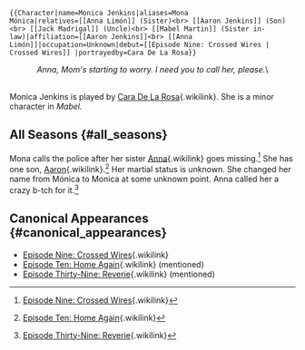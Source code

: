 ```{=mediawiki}
{{Character|name=Monica Jenkins|aliases=Mona
Mónica|relatives=[[Anna Limón]] (Sister)<br> [[Aaron Jenkins]] (Son)<br> [[Jack Madrigal]] (Uncle)<br> [[Mabel Martin]] (Sister in-law)|affiliation=[[Aaron Jenkins]]<br> [[Anna Limón]]|occupation=Unknown|debut=[[Episode Nine: Crossed Wires | Crossed Wires]] |portrayedby=Cara De La Rosa}}
```
<center>

*Anna, Mom's starting to worry. I need you to call her, please.*\

</center>

\
Monica Jenkins is played by [Cara De La
Rosa](Cara_De_La_Rosa "Cara De La Rosa"){.wikilink}. She is a minor
character in *Mabel.*

## All Seasons {#all_seasons}

Mona calls the police after her sister
[Anna](Anna_Limón "Anna"){.wikilink} goes missing.[^1] She has one son,
[Aaron](Aaron_Jenkins "Aaron"){.wikilink}.[^2] Her martial status is
unknown. She changed her name from Mónica to Monica at some unknown
point. Anna called her a crazy b-tch for it.[^3]

## Canonical Appearances {#canonical_appearances}

- [Episode Nine: Crossed
  Wires](Episode_Nine:_Crossed_Wires "Episode Nine: Crossed Wires"){.wikilink}
- [Episode Ten: Home
  Again](Episode_Ten:_Home_Again "Episode Ten: Home Again"){.wikilink}
  (mentioned)
- [Episode Thirty-Nine:
  Reverie](Episode_Thirty-Nine:_Reverie "Episode Thirty-Nine: Reverie"){.wikilink}
  (mentioned)

[^1]: [Episode Nine: Crossed
    Wires](Episode_Nine:_Crossed_Wires "Episode Nine: Crossed Wires"){.wikilink}

[^2]: [Episode Ten: Home
    Again](Episode_Ten:_Home_Again "Episode Ten: Home Again"){.wikilink}

[^3]: [Episode Thirty-Nine:
    Reverie](Episode_Thirty-Nine:_Reverie "Episode Thirty-Nine: Reverie"){.wikilink}
